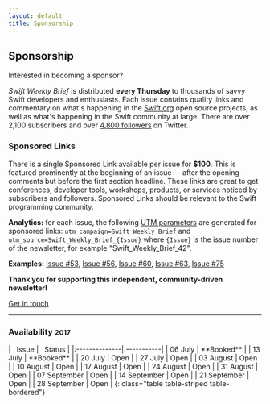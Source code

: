 ```yaml
---
layout: default
title: Sponsorship
---
```


<div class="row">
<div class="col-sm-10 col-sm-offset-1 col-md-10 col-md-offset-1">

<h2 class="text-center">Sponsorship</h2>
<p class="lead text-center">Interested in becoming a sponsor?</p>

<p>
<i>Swift Weekly Brief</i> is distributed <b>every Thursday</b> to thousands of savvy Swift developers and enthusiasts.
Each issue contains quality links and commentary on what's happening in the <a href="https://swift.org">Swift.org</a> open source projects,
as well as what's happening in the Swift community at large.
There are over 2,100 subscribers and over <a href="{{ site.links.twitter }}">4,800 followers</a> on Twitter.
</p>

<h3>Sponsored Links</h3>
<p>
There is a single Sponsored Link available per issue for <b>$100</b>.
This is featured prominently at the beginning of an issue &mdash; after the opening comments but before the first section headline.
These links are great to get conferences, developer tools, workshops, products, or services noticed by subscribers and followers.
Sponsored Links should be relevant to the Swift programming community.
</p>

<p>
<b>Analytics:</b> for each issue, the following <a href="https://www.utm-parameters.com/utm-parameters-using-google-analytics/">UTM parameters</a> are generated for sponsored links:
<code>utm_campaign=Swift_Weekly_Brief</code> and <code>utm_source=Swift_Weekly_Brief_{Issue}</code> where <code>{Issue}</code> is the issue number of the newsletter,
for example "Swift_Weekly_Brief_42".
</p>

<p>
<b>Examples:</b>
<a href="/issue-53/">Issue #53</a>,
<a href="/issue-56/">Issue #56</a>,
<a href="/issue-60/">Issue #60</a>,
<a href="/issue-63/">Issue #63</a>,
<a href="/issue-75/">Issue #75</a>
</p>

<p class="text-muted text-center">
<b>Thank you for supporting this independent, community-driven newsletter!</b>
</p>

<a class="btn btn-warning btn-lg center" href="mailto:jesse@jessesquires.com?subject=Swift Weekly Brief Sponsorship">Get in touch</a>

<hr/>

<h3>Availability <small>2017</small></h3>
<div class="table-responsive" markdown="1">
| <i class="fa fa-calendar" aria-hidden="true"></i>&nbsp; Issue | <i class="fa fa-star" aria-hidden="true"></i>&nbsp; Status |
|:--------------|:-----------|
| 06 July       | **Booked** |
| 13 July       | **Booked** |
| 20 July       | Open       |
| 27 July       | Open       |
| 03 August     | Open       |
| 10 August     | Open       |
| 17 August     | Open       |
| 24 August     | Open       |
| 31 August     | Open       |
| 07 September  | Open       |
| 14 September  | Open       |
| 21 September  | Open       |
| 28 September  | Open       |
{: class="table table-striped table-bordered"}
</div>

</div> <!-- col -->
</div> <!-- row -->
